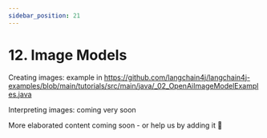 ```yaml
---
sidebar_position: 21
---
```


# 12. Image Models

Creating images: example in https://github.com/langchain4j/langchain4j-examples/blob/main/tutorials/src/main/java/_02_OpenAiImageModelExamples.java

Interpreting images: coming very soon

More elaborated content coming soon - or help us by adding it 🥰